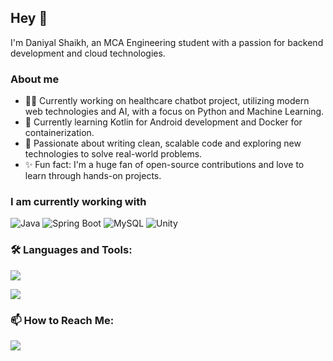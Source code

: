 ## Hey 👋 
I'm Daniyal Shaikh, an MCA Engineering student with a passion for backend development and cloud technologies. 

### About me
- 👨‍💻 Currently working on healthcare chatbot project, utilizing modern web technologies and AI, with a focus on Python and Machine Learning.
- 🚀 Currently learning Kotlin for Android development and Docker for containerization.
- 🎯 Passionate about writing clean, scalable code and exploring new technologies to solve real-world problems.
- ✨ Fun fact: I'm a huge fan of open-source contributions and love to learn through hands-on projects.

### I am currently working with
![Java](https://img.shields.io/badge/Java-ED8B00?style=for-the-badge&logo=java&logoColor=white)
![Spring Boot](https://img.shields.io/badge/Spring%20Boot-6DB33F?style=for-the-badge&logo=spring&logoColor=white)
![MySQL](https://img.shields.io/badge/MySQL-4479A1?style=for-the-badge&logo=mysql&logoColor=white)
![Unity](https://img.shields.io/badge/Unity-100000?style=for-the-badge&logo=unity&logoColor=white)

### 🛠️ Languages and Tools:

<p>
	<img src="https://skillicons.dev/icons?i=c,cpp,html,css,js,nodejs,python,postgresql,vscode,postman,git,androidstudio,unity,photoshop,figma,docker,linux&perline=9" />
</p>

<img align="center" src="https://github-readme-stats.vercel.app/api/top-langs/?username=daniyalshaikh08&theme=vue-dark&layout=compact&hide_border=true" /> 

### 📫 How to Reach Me:
[![](https://skillicons.dev/icons?i=linkedin)](https://www.linkedin.com/in/daniyal-shaikh86)

